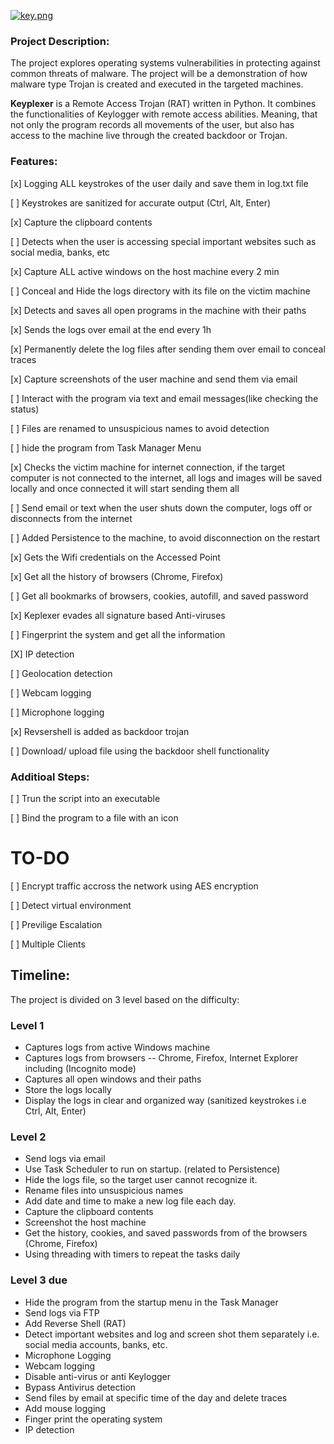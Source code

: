 [![key.png](https://s29.postimg.org/u0zdi2e0n/key.png)](https://postimg.org/image/ymvhqezjn/)

### Project Description:
The project explores operating systems vulnerabilities in protecting against common threats of
malware. The project will be a demonstration of how malware type Trojan is created and
executed in the targeted machines.

__Keyplexer__ is a Remote Access Trojan (RAT) written in Python. It combines the
functionalities of Keylogger with remote access abilities. Meaning, that not only the program
records all movements of the user, but also has access to the machine live through the created
backdoor or Trojan.

### Features:
 [x] Logging ALL keystrokes of the user daily and save them in log.txt file

 [ ] Keystrokes are sanitized for accurate output (Ctrl, Alt, Enter)

 [x] Capture the clipboard contents

 [ ] Detects when the user is accessing special important websites such as social media, banks, etc

 [x] Capture ALL active windows on the host machine every 2 min

 [ ]  Conceal and Hide the logs directory with its file on the victim machine

 [x] Detects and saves all open programs in the machine with their paths

 [x] Sends the logs over email at the end every 1h

 [x] Permanently delete the log files after sending them over email to conceal traces

 [x] Capture screenshots of the user machine and send them via email

 [ ] Interact with the program via text and email messages(like checking the status)

 [ ] Files are renamed to unsuspicious names to avoid detection

 [ ] hide the program from Task Manager Menu

 [x] Checks the victim machine for internet connection, if the target computer is not connected to the internet, all logs     and images will be saved locally and once connected it will start sending them all

 [ ] Send email or text when the user shuts down the computer, logs off or disconnects from the internet

 [ ] Added Persistence to the machine, to avoid disconnection on the restart

 [x] Gets the Wifi credentials on the Accessed Point

 [x] Get all the history of browsers (Chrome, Firefox)

 [ ] Get all bookmarks of browsers, cookies, autofill, and saved password

 [x] Keplexer evades all signature based Anti-viruses  

 [ ] Fingerprint the system and get all the information

 [X] IP detection 

 [ ] Geolocation detection

 [ ] Webcam logging

 [ ] Microphone logging

 [x] Revsershell is added as backdoor trojan

 [ ] Download/ upload file using the backdoor shell functionality
 

### Additioal Steps:
 [ ] Trun the script into an executable 

 [ ] Bind the program to a file with an icon


# TO-DO
 [ ] Encrypt traffic accross the network using AES encryption

 [ ] Detect virtual environment 

 [ ] Previlige Escalation

 [ ] Multiple Clients



## Timeline:
The project is divided on 3 level based on the difficulty:

### Level 1 
* Captures logs from active Windows machine
* Captures logs from browsers -- Chrome, Firefox, Internet Explorer including (Incognito mode) 
* Captures all open windows and their paths
* Store the logs locally 
* Display the logs in clear and organized way (sanitized keystrokes i.e Ctrl, Alt, Enter)

### Level 2 
* 	Send logs via email
* 	Use Task Scheduler to run on startup. (related to Persistence)
* 	Hide the logs file, so the target user cannot recognize it.
* 	Rename files into unsuspicious names 
* 	Add date and time to make a new log file each day.
* 	Capture the clipboard contents
* 	Screenshot the host machine
* 	Get the history, cookies, and saved passwords from of the browsers (Chrome, Firefox)
* 	Using threading with timers to repeat the tasks daily

### Level 3 due 
*  Hide the program from the startup menu in the Task Manager
*  Send logs via FTP
*  Add Reverse Shell (RAT) 
*  Detect important websites and log and screen shot them separately i.e. social media accounts, banks, etc. 
*  Microphone Logging
*  Webcam logging
*  Disable anti-virus or anti Keylogger
*  Bypass Antivirus detection
*  Send files by email at specific time of the day and delete traces
*  Add mouse logging 
*  Finger print the operating system
*  IP detection
